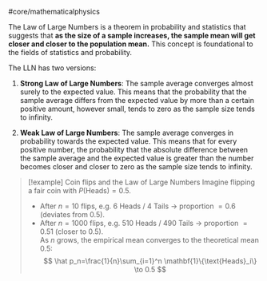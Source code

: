 #core/mathematicalphysics

The Law of Large Numbers is a theorem in probability and statistics that suggests that **as the size of a sample increases, the sample mean will get closer and closer to the population mean.** This concept is foundational to the fields of statistics and probability.

The LLN has two versions:

1. **Strong Law of Large Numbers**: The sample average converges almost surely to the expected value. This means that the probability that the sample average differs from the expected value by more than a certain positive amount, however small, tends to zero as the sample size tends to infinity.

2. **Weak Law of Large Numbers**: The sample average converges in probability towards the expected value. This means that for every positive number, the probability that the absolute difference between the sample average and the expected value is greater than the number becomes closer and closer to zero as the sample size tends to infinity.

> [!example] Coin flips and the Law of Large Numbers
> Imagine flipping a fair coin with $P(\text{Heads})=0.5$.  
> - After $n=10$ flips, e.g. 6 Heads / 4 Tails → proportion $=0.6$ (deviates from 0.5).  
> - After $n=1000$ flips, e.g. 510 Heads / 490 Tails → proportion $=0.51$ (closer to 0.5).  
> As $n$ grows, the empirical mean converges to the theoretical mean $0.5$:  
> $$
> \hat p_n=\frac{1}{n}\sum_{i=1}^n \mathbf{1}\{\text{Heads}_i\} \to 0.5
> $$
